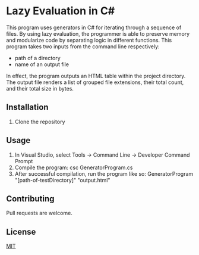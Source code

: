 # Lazy Evaluation in C#  

This program uses generators in C# for iterating through a sequence of files. By using lazy evaluation, the programmer is able to preserve memory and modularize code by separating logic in different functions. This program takes two inputs from the command line respectively: 

* path of a directory 
* name of an output file 

In effect, the program outputs an HTML table within the project directory. The output file renders a list of grouped file extensions, their total count, and their total size in bytes.  


## Installation

1. Clone the repository 
 


## Usage
1. In Visual Studio, select Tools -> Command Line -> Developer Command Prompt
2. Compile the program: csc GeneratorProgram.cs
3. After successful compilation, run the program like so: GeneratorProgram "[path-of-testDirectory]" "output.html" 

## Contributing
Pull requests are welcome. 

## License
[MIT](https://choosealicense.com/licenses/mit/)
